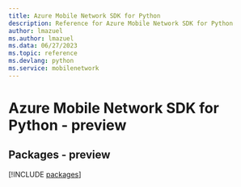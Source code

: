 ```yaml
---
title: Azure Mobile Network SDK for Python
description: Reference for Azure Mobile Network SDK for Python
author: lmazuel
ms.author: lmazuel
ms.data: 06/27/2023
ms.topic: reference
ms.devlang: python
ms.service: mobilenetwork
---
```

# Azure Mobile Network SDK for Python - preview
## Packages - preview
[!INCLUDE [packages](mobile-network-index.md)]